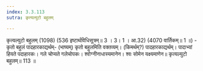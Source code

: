 ```yaml
---
index: 3.3.113
sutra: कृत्यल्युटो बहुलम्

---
```

 कृत्यल्युटो बहुलम् (1098) (536 इष्टार्थविधिसूत्रम्॥ 3 । 3। 1 । आ.32) (4070 वार्तिकम्॥ 1 ॥) - कृतो बहुलं पादहारकाद्यर्थम्- (भाष्यम्) कृतो बहुलमिति वक्तव्यम्। (किमर्थम्?) पादहारकाद्यर्थम्। पादाभ्यां हियते पदाहारकः। गले चोप्यते गलेचोपकः। श्वोग्नीनाधास्यमानेन। श्वः सोमेन यक्ष्यमाणेन॥ कृत्यल्युटो बहुलम्॥ 113 ॥ 